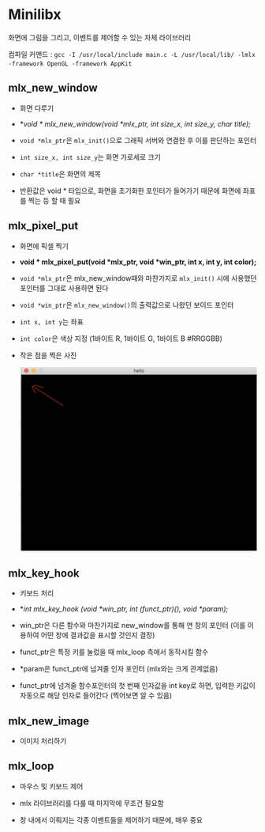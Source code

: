 # Minilibx

화면에 그림을 그리고, 이벤트를 제어할 수 있는 자체 라이브러리

컴파일 커맨드 : `gcc -I /usr/local/include main.c -L /usr/local/lib/ -lmlx -framework OpenGL -framework AppKit`

## mlx_new_window

- 화면 다루기

- **void \* mlx_new_window(void \*mlx_ptr, int size_x, int size_y, char *title);**

- `void *mlx_ptr`은 `mlx_init()`으로 그래픽 서버와 연결한 후 이를 판단하는 포인터

- `int size_x, int size_y`는 화면 가로세로 크기

- `char *title`은 화면의 제목

- 반환값은 void * 타입으로, 화면을 초기화한 포인터가 들어가기 때문에 화면에 좌표를 찍는 등 할 때 필요

## mlx_pixel_put

- 화면에 픽셀 찍기

- **void \* mlx_pixel_put(void \*mlx_ptr, void \*win_ptr, int x, int y, int color);**

- `void *mlx_ptr`은 mlx_new_window때와 마찬가지로 `mlx_init()` 시에 사용했던 포인터를 그대로 사용하면 된다

- `void *win_ptr`은 `mlx_new_window()`의 출력값으로 나왔던 보이드 포인터

- `int x, int y`는 좌표

- `int color`은 색상 지정 (1바이트 R, 1바이트 G, 1바이트 B #RRGGBB)

- 작은 점을 찍은 사진

	![작은점](dot.png)

## mlx_key_hook

- 키보드 처리

- **int mlx_key_hook (void \*win_ptr, int (*funct_ptr)(), void \*param);**

- win_ptr은 다른 함수와 마찬가지로 new_window를 통해 연 창의 포인터 (이를 이용하여 어떤 창에 결과값을 표시할 것인지 결정)

- funct_ptr은 특정 키를 눌렀을 때 mlx_loop 측에서 동작시킬 함수

- *param은 funct_ptr에 넘겨줄 인자 포인터 (mlx와는 크게 관계없음)

- funct_ptr에 넘겨줄 함수포인터의 첫 번째 인자값을 int key로 하면, 입력한 키값이 자동으로 해당 인자로 들어간다 (찍어보면 알 수 있음)

## mlx_new_image

- 이미지 처리하기

## mlx_loop

- 마우스 및 키보드 제어

- mlx 라이브러리를 다룰 때 마지막에 무조건 필요함

- 창 내에서 이뤄지는 각종 이벤트들을 제어하기 때문에, 매우 중요
